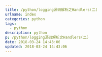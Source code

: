 ```yaml
---
title: /python/logging源码解析之Handlers(二)
urlname: index
categories: python
tags:
  - python
description: python
p: /python/logging源码解析之Handlers(二)
date: 2018-03-24 14:43:06
updated: 2018-03-24 14:43:06
---
```

